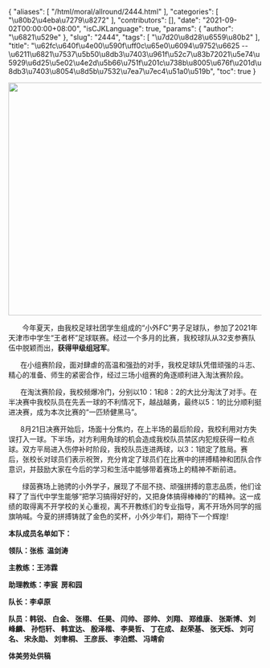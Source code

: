 {
    "aliases": [
        "/html/moral/allround/2444.html"
    ],
    "categories": [
        "\u80b2\u4eba\u7279\u8272"
    ],
    "contributors": [],
    "date": "2021-09-02T00:00:00+08:00",
    "isCJKLanguage": true,
    "params": {
        "author": "\u6821\u529e"
    },
    "slug": "2444",
    "tags": [
        "\u7d20\u8d28\u6559\u80b2"
    ],
    "title": "\u62fc\u640f\u4e00\u590f\uff0c\u65e0\u6094\u9752\u6625 -- \u6211\u6821\u7537\u5b50\u8db3\u7403\u961f\u52c7\u83b72021\u5e74\u5929\u6d25\u5e02\u4e2d\u5b66\u751f\u201c\u738b\u8005\u676f\u201d\u8db3\u7403\u8054\u8d5b\u7532\u7ea7\u7ec4\u51a0\u519b",
    "toc": true
}


<img
    src="https://cdn.tfls.online/mirror/full/f4fa5cfe5ef0d0c2b742dcff9fb27d374ade56a8.jpg"
    style="display:block;margin-left:auto;margin-right:auto;"
    decoding="async"
    fetchpriority="auto"
    loading="lazy"
    height="464"
    width="696"
/>




  





       今年夏天，由我校足球社团学生组成的“小外FC”男子足球队，参加了2021年天津市中学生“王者杯”足球联赛。经过一个多月的比赛，我校球队从32支参赛队伍中脱颖而出，**获得甲级组冠军**。




      在小组赛阶段，面对肆虐的高温和强劲的对手，我校足球队凭借顽强的斗志、精心的准备、师生的紧密合作，经过三场小组赛的角逐顺利进入淘汰赛阶段。




      在淘汰赛阶段，我校频爆冷门，分别以10：1和8：2的大比分淘汰了对手。在半决赛中我校队员在先丢一球的不利情况下，越战越勇，最终以5：1的比分顺利挺进决赛，成为本次比赛的“一匹矫健黑马”。









  





      8月21日决赛开始后，场面十分焦灼，在上半场的最后阶段，我校利用对方失误打入一球。下半场，对方利用角球的机会造成我校队员禁区内犯规获得一粒点球。双方平局进入伤停补时阶段，我校队员连进两球，以3：1锁定了胜局。赛后，张校长对球员们表示祝贺，充分肯定了球员们在比赛中的拼搏精神和团队合作意识，并鼓励大家在今后的学习和生活中能够带着赛场上的精神不断前进。




       绿茵赛场上驰骋的小外学子，展现了不屈不挠、顽强拼搏的意志品质，他们诠释了了当代中学生能够“把学习搞得好好的，又把身体搞得棒棒的”的精神。这一成绩的取得离不开学校的关心重视，离不开教练们的专业指导，离不开场外同学的摇旗呐喊。今夏的拼搏铸就了金色的奖杯，小外少年们，期待下一个辉煌!









**本队成员名单如下：** 




**领队：张栋  温剑涛** 




**主教练：王沛霖** 




**助理教练：李宸  房和园** 




**队长：李卓原** 




**队员：韩锐、 白金、 张栩、 任昊、 闫帅、 邵帅、 刘翔、 郑维康、 张斯博、 刘峰麟、 孙恺轩、 韩宜达、 殷泽楷、 李昊哲、 丁在成、 赵荣基、 张天烁、 刘可名、 宋永勋、 刘聿桐、 王彦辰、 李泊燃、 冯靖俞** 



  


  





  




**体美劳处供稿**  


  






  



